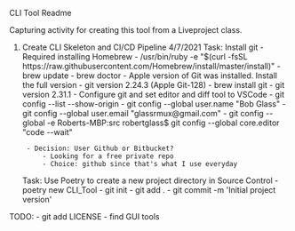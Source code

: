CLI Tool Readme

Capturing activity for creating this tool from a Liveproject class.

1. Create CLI Skeleton and CI/CD Pipeline
    4/7/2021
    Task: Install git
    -Required installing Homebrew
        - /usr/bin/ruby -e "$(curl -fsSL https://raw.githubusercontent.com/Homebrew/install/master/install)"
        - brew update
        - brew doctor
        - Apple version of Git was installed. Install the full version
            - git version 2.24.3 (Apple Git-128)
            - brew install git
            - git version 2.31.1
        - Configure git and set editor and diff tool to VSCode
            - git config --list --show-origin
            - git config --global user.name "Bob Glass"
            - git config --global user.email "glassrmux@gmail.com"
            - git config --global -e
Roberts-MBP:src robertglass$ git config --global core.editor "code --wait"

        - Decision: User Github or Bitbucket?
            - Looking for a free private repo
            - Choice: github since that's what I use everyday

    Task: Use Poetry to create a new project directory in Source Control
        - poetry new CLI_Tool
        - git init
        - git add .
        - git commit -m 'Initial project version'

TODO:
    - git add LICENSE
    - find GUI tools
